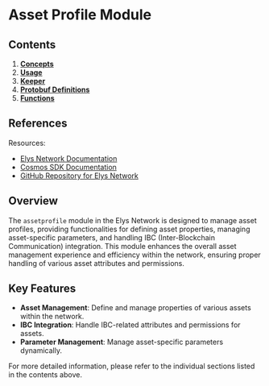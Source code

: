 # Asset Profile Module

## Contents

1. **[Concepts](01_concepts.md)**
2. **[Usage](02_usage.md)**
3. **[Keeper](03_keeper.md)**
4. **[Protobuf Definitions](04_protobuf_definitions.md)**
5. **[Functions](05_functions.md)**

## References

Resources:

- [Elys Network Documentation](https://docs.elys.network)
- [Cosmos SDK Documentation](https://docs.cosmos.network)
- [GitHub Repository for Elys Network](https://github.com/elys-network/elys)

## Overview

The `assetprofile` module in the Elys Network is designed to manage asset profiles, providing functionalities for defining asset properties, managing asset-specific parameters, and handling IBC (Inter-Blockchain Communication) integration. This module enhances the overall asset management experience and efficiency within the network, ensuring proper handling of various asset attributes and permissions.

## Key Features

- **Asset Management**: Define and manage properties of various assets within the network.
- **IBC Integration**: Handle IBC-related attributes and permissions for assets.
- **Parameter Management**: Manage asset-specific parameters dynamically.

For more detailed information, please refer to the individual sections listed in the contents above.
